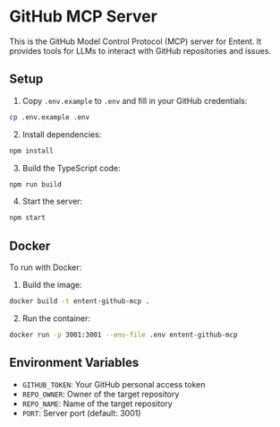 # GitHub MCP Server

This is the GitHub Model Control Protocol (MCP) server for Entent. It provides tools for LLMs to interact with GitHub repositories and issues.

## Setup

1. Copy `.env.example` to `.env` and fill in your GitHub credentials:
```bash
cp .env.example .env
```

2. Install dependencies:
```bash
npm install
```

3. Build the TypeScript code:
```bash
npm run build
```

4. Start the server:
```bash
npm start
```

## Docker

To run with Docker:

1. Build the image:
```bash
docker build -t entent-github-mcp .
```

2. Run the container:
```bash
docker run -p 3001:3001 --env-file .env entent-github-mcp
```

## Environment Variables

- `GITHUB_TOKEN`: Your GitHub personal access token
- `REPO_OWNER`: Owner of the target repository
- `REPO_NAME`: Name of the target repository
- `PORT`: Server port (default: 3001)
